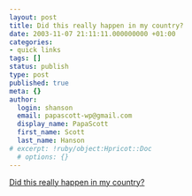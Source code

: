 ```yaml
---
layout: post
title: Did this really happen in my country?
date: 2003-11-07 21:11:11.000000000 +01:00
categories:
- quick links
tags: []
status: publish
type: post
published: true
meta: {}
author:
  login: shanson
  email: papascott-wp@gmail.com
  display_name: PapaScott
  first_name: Scott
  last_name: Hanson
# excerpt: !ruby/object:Hpricot::Doc
  # options: {}
---
```

<p><a title="Pay particular attention to the way the NYPD and INS treats people." href="http://iowa.weblogger.com/2003/11/07">Did this really happen in my country?</a></p>
